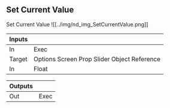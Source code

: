 ## Set Current Value
Set Current Value
![[../img/nd_img_SetCurrentValue.png]]

|Inputs||
|--|--|
| In | Exec |
| Target | Options Screen Prop Slider Object Reference |
| In | Float |

|Outputs||
|--|--|
| Out | Exec |
